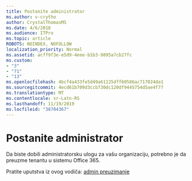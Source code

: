 ```yaml
---
title: Postanite administrator
ms.author: v-crytho
author: CrystalThomasMS
ms.date: 4/6/2018
ms.audience: ITPro
ms.topic: article
ROBOTS: NOINDEX, NOFOLLOW
localization_priority: Normal
ms.assetid: acff9f3e-e5d9-4eee-b1b3-9895a7cb27fc
ms.custom:
- "3"
- "71"
- "13"
ms.openlocfilehash: 4bcf4a433fe5d49a61125dff60586ac717024da1
ms.sourcegitcommit: 4ecd61b709d3ccb730dc120df9445754d5ae4f77
ms.translationtype: MT
ms.contentlocale: sr-Latn-RS
ms.lasthandoff: 11/19/2019
ms.locfileid: "38704367"
---
```

# <a name="become-an-admin"></a>Postanite administrator

Da biste dobili administratorsku ulogu za vašu organizaciju, potrebno je da preuzme tenantu u sistemu Office 365.
  
Pratite uputstva iz ovog vodiča: [admin preuzimanje](https://docs.microsoft.com/azure/active-directory/users-groups-roles/domains-admin-takeover#azure-ad-powershell-cmdlets-for-the-forcetakeover-option)